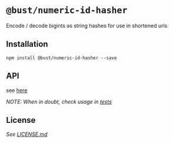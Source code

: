 # `@bust/numeric-id-hasher`

Encode / decode bigints as string hashes for use in shortened urls


## Installation

```shell
npm install @bust/numeric-id-hasher --save
```


## API
<!-- api-docs-start -->
see [here](https://github.com/busticated/jsville/tree/%40bust%2Fnumeric-id-hasher%401.0.0/packages/periodical/docs)
<!-- api-docs-end -->

_NOTE: When in doubt, check usage in [tests](./src/index.test.ts)_


## License

_See [LICENSE.md](./LICENSE.md)_

